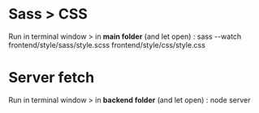 # Sass > CSS

Run in terminal window > in **main folder** (and let open) :
sass --watch frontend/style/sass/style.scss frontend/style/css/style.css

# Server fetch

Run in terminal window > in **backend folder** (and let open) :
node server

